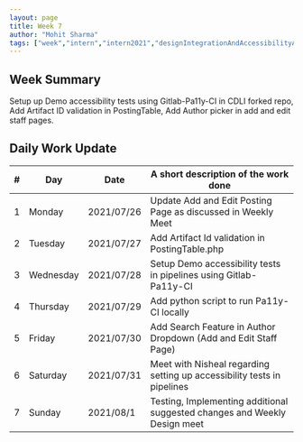 ```yaml
---
layout: page
title: Week 7
author: "Mohit Sharma"
tags: ["week","intern","intern2021","designIntegrationAndAccessibilityAudit","week#7","eval#2"]
---
```


## Week Summary

 
Setup up Demo accessibility tests using Gitlab-Pa11y-CI in CDLI forked repo, Add Artifact ID validation in PostingTable, Add Author picker in add and edit staff pages.

## Daily Work Update

|\#|Day|Date|A short description of the work done|  
|---	|---	|---	|---	|  
|1   	| Monday 	|   2021/07/26		| Update Add and Edit Posting Page as discussed in Weekly Meet |  
|2   	| Tuesday  	|   2021/07/27		| Add Artifact Id validation in PostingTable.php	|  
|3   	| Wednesday  	|  2021/07/28	 	| Setup Demo accessibility tests in pipelines using Gitlab-Pa11y-CI |  
|4   	| Thursday  	|   2021/07/29		| Add python script to run Pa11y-CI locally |  
|5   	| Friday  	|   2021/07/30		| Add Search Feature in Author Dropdown (Add and Edit Staff Page)|  
|6   	| Saturday  	|   2021/07/31		| Meet with Nisheal regarding setting up accessibility tests in pipelines	|  
|7   	| Sunday  	|  2021/08/1		| Testing, Implementing additional suggested changes and Weekly Design meet |  

